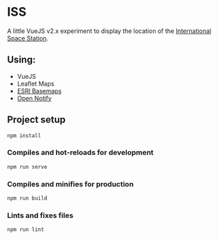 # ISS

A little VueJS v2.x experiment to display the location of the [International Space Station](https://en.wikipedia.org/wiki/International_Space_Station).

## Using:

 - VueJS
 - Leaflet Maps
 - [ESRI Basemaps](https://www.esri.com/en-us/maps-we-love/gallery/open-basemaps)
 - [Open Notify](http://open-notify.org/)


## Project setup
```
npm install
```

### Compiles and hot-reloads for development
```
npm run serve
```

### Compiles and minifies for production
```
npm run build
```

### Lints and fixes files
```
npm run lint
```